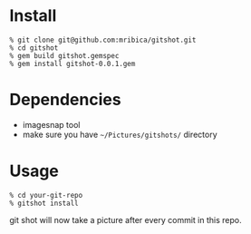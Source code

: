 # Install

~~~
% git clone git@github.com:mribica/gitshot.git
% cd gitshot
% gem build gitshot.gemspec
% gem install gitshot-0.0.1.gem
~~~

# Dependencies

- imagesnap tool
- make sure you have `~/Pictures/gitshots/` directory

# Usage

~~~
% cd your-git-repo
% gitshot install
~~~

git shot will now take a picture after every commit in this repo.
